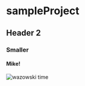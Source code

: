 # sampleProject

## Header 2

### Smaller

#### Mike!

![wazowski time](https://static.wikia.nocookie.net/monstersincmovies/images/a/ab/Mikewazowski.png/revision/latest/top-crop/width/360/height/450?cb=20131214051903)